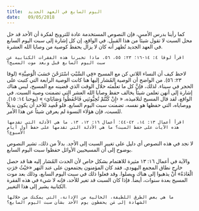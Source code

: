 ```yaml
---
title:  اليوم السابع في العهد الجديد
date:   09/05/2018
---
```


كما رأينا بدرس الأمس، فإن النصوص المستخدمة عادة للترويج لفكرة أن الأحد قد حل محل السبت لا تقول شيئاً من هذا القبيل. في الواقع، إن كل إشارة إلى سبت اليوم السابع في العهد الجديد تُظهر أنه كان لا يزال يحفظ كوصية من وصايا الله العشرة.

`اقرأ لوقا ٤: ١٤-١٦؛ ٢٣: ٥٥، ٥٦. ماذا تخبرنا هذه الفقرات الكتابية عن سبت اليوم السابع قبل وبعد موت المسيح؟`

لاحظ كيف أن النساء اللاتي كن مع المسيح «فِي السَّبْتِ اسْتَرَحْنَ حَسَبَ الْوَصِيَّةِ» (لوقا ٢٣: ٥٦). من الواضح أن الوصية المُشار إليها هنا كانت الوصية الرابعة التي كتبت على الحجر في سيناء. لذلك، فإنَّ كل ما تعلَّمنَه خلال الوقت الذي قضينه مع المسيح، ليس هناك إشارة إلى أنهن تعلمن شيئاً يخالف حفظ وصايا الله العشر التي تضمنت وصية السبت. في الواقع، لقد قال المسيح لتلاميذه، « ‹إِنْ كُنْتُمْ تُحِبُّونَنِي فَاحْفَظُوا وَصَايَايَ› » (يوحنا ١٤: ١٥). ووصاياه، التي حفظها هو نفسه، تضمنت سبت اليوم السابع. فلو قُصِد للأحد أن يكون بديلاً للسبت، فإن هؤلاء النسوة لم يعرفن شيئاً عن هذا الأمر.

`اقرأ أعمال ١٣: ١٤، ٤٢-٤٤؛ أعمال ١٦: ١٢، ١٣. ما هي الأدلة التي تقدمها هذه الآيات على حفظ السبت؟ ما هي الأدلة التي تقدمها على حفظ أول أيام الأسبوع؟`

لا نجد في هذه النصوص أي دليل على تغيير السبت إلى الأحد. بدلاً من ذلك، تشير النصوص بوضوح إلى أن المسيحيين الأوائل حفظوا سبت اليوم السابع.

والآية في أعمال ١٦: ١٣ مثيرة للاهتمام بشكل خاص لأن الحدث المُشار إليه هنا قد حصل خارج نطاق المجمع اليهودي. فقد كان المؤمنون يجتمعون على عند النهر «حَيْثُ جَرَتِ الْعَادَةُ» أَنْ يذهبوا إلى هناك ويصلوا. وقد فعلوا ذلك في سبت اليوم السابع، وذلك بعد موت المسيح بعدة سنوات، أيضاً. فإذا كان السبت قد تغير للأحد، فإنه لا شيء في هذه الفقرة الكتابية يشير إلى هذا التغيير.

`ما هي بعض الطرق اللطيفة، الخالية من الإدانة، التي يمكنك من خلالها الشهادة إلى مَن يحفظون يوم الأحد بشأن سبت اليوم السابع؟`